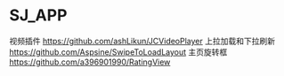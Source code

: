 # SJ_APP
视频插件  https://github.com/ashLikun/JCVideoPlayer
上拉加载和下拉刷新  https://github.com/Aspsine/SwipeToLoadLayout
主页旋转框 https://github.com/a396901990/RatingView